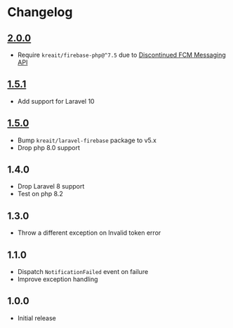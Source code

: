 # Changelog

## [2.0.0](https://github.com/ankurk91/laravel-bundler/compare/1.5.1..2.0.0)

* Require `kreait/firebase-php@^7.5` due to [Discontinued FCM Messaging API](https://github.com/kreait/firebase-php/issues/804)

## [1.5.1](https://github.com/ankurk91/laravel-bundler/compare/1.5.0..1.5.1)

* Add support for Laravel 10

## [1.5.0](https://github.com/ankurk91/laravel-bundler/compare/1.4.0..1.5.0)

* Bump `kreait/laravel-firebase` package to v5.x
* Drop php 8.0 support

## 1.4.0

* Drop Laravel 8 support
* Test on php 8.2

## 1.3.0

* Throw a different exception on Invalid token error

## 1.1.0

* Dispatch `NotificationFailed` event on failure
* Improve exception handling

## 1.0.0

* Initial release
